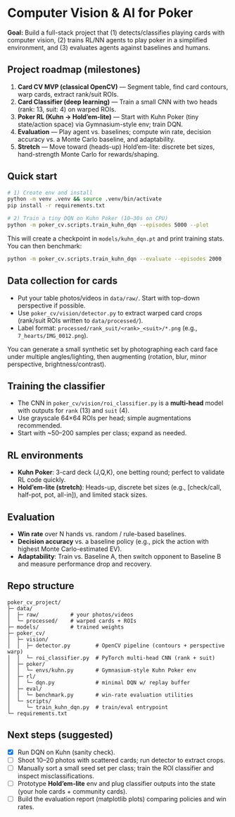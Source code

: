 # Computer Vision & AI for Poker

**Goal:** Build a full-stack project that (1) detects/classifies playing cards with computer vision, (2) trains RL/NN agents to play poker in a simplified environment, and (3) evaluates agents against baselines and humans.

## Project roadmap (milestones)
1) **Card CV MVP (classical OpenCV)** — Segment table, find card contours, warp cards, extract rank/suit ROIs.
2) **Card Classifier (deep learning)** — Train a small CNN with two heads (rank: 13, suit: 4) on warped ROIs.
3) **Poker RL (Kuhn → Hold’em-lite)** — Start with Kuhn Poker (tiny state/action space) via Gymnasium-style env; train DQN.
4) **Evaluation** — Play agent vs. baselines; compute win rate, decision accuracy vs. a Monte Carlo baseline, and adaptability.
5) **Stretch** — Move toward (heads-up) Hold’em-lite: discrete bet sizes, hand-strength Monte Carlo for rewards/shaping.

## Quick start
```bash
# 1) Create env and install
python -m venv .venv && source .venv/bin/activate
pip install -r requirements.txt

# 2) Train a tiny DQN on Kuhn Poker (10–30s on CPU)
python -m poker_cv.scripts.train_kuhn_dqn --episodes 5000 --plot
```

This will create a checkpoint in `models/kuhn_dqn.pt` and print training stats. You can then benchmark:
```bash
python -m poker_cv.scripts.train_kuhn_dqn --evaluate --episodes 2000
```

## Data collection for cards
- Put your table photos/videos in `data/raw/`. Start with top-down perspective if possible.
- Use `poker_cv/vision/detector.py` to extract warped card crops (rank/suit ROIs written to `data/processed/`).
- Label format: `processed/rank_suit/<rank>_<suit>/*.png` (e.g., `7_hearts/IMG_0012.png`).

You can generate a small synthetic set by photographing each card face under multiple angles/lighting, then augmenting (rotation, blur, minor perspective, brightness/contrast).

## Training the classifier
- The CNN in `poker_cv/vision/roi_classifier.py` is a **multi-head** model with outputs for `rank` (13) and `suit` (4).
- Use grayscale 64×64 ROIs per head; simple augmentations recommended.
- Start with ~50–200 samples per class; expand as needed.

## RL environments
- **Kuhn Poker**: 3-card deck (J,Q,K), one betting round; perfect to validate RL code quickly.
- **Hold’em-lite (stretch)**: Heads-up, discrete bet sizes (e.g., [check/call, half-pot, pot, all-in]), and limited stack sizes.

## Evaluation
- **Win rate** over N hands vs. random / rule-based baselines.
- **Decision accuracy** vs. a baseline policy (e.g., pick the action with highest Monte Carlo-estimated EV).
- **Adaptability**: Train vs. Baseline A, then switch opponent to Baseline B and measure performance drop and recovery.

## Repo structure
```
poker_cv_project/
├─ data/
│  ├─ raw/          # your photos/videos
│  └─ processed/    # warped cards + ROIs
├─ models/          # trained weights
├─ poker_cv/
│  ├─ vision/
│  │  ├─ detector.py        # OpenCV pipeline (contours + perspective warp)
│  │  └─ roi_classifier.py  # PyTorch multi-head CNN (rank + suit)
│  ├─ poker/
│  │  └─ envs/kuhn.py       # Gymnasium-style Kuhn Poker env
│  ├─ rl/
│  │  └─ dqn.py             # minimal DQN w/ replay buffer
│  ├─ eval/
│  │  └─ benchmark.py       # win-rate evaluation utilities
│  └─ scripts/
│     └─ train_kuhn_dqn.py  # train/eval entrypoint
└─ requirements.txt
```

## Next steps (suggested)
- [x] Run DQN on Kuhn (sanity check).
- [ ] Shoot 10–20 photos with scattered cards; run detector to extract crops.
- [ ] Manually sort a small seed set per class; train the ROI classifier and inspect misclassifications.
- [ ] Prototype **Hold’em-lite** env and plug classifier outputs into the state (your hole cards + community cards).
- [ ] Build the evaluation report (matplotlib plots) comparing policies and win rates.
